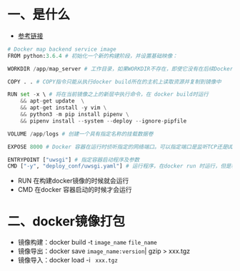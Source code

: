 # 一、是什么

- [参考链接](https://zhuanlan.zhihu.com/p/387855002)

```python
# Docker map backend service image
FROM python:3.6.4 # 初始化一个新的构建阶段，并设置基础映像：

WORKDIR /app/map_server # 工作目录，如果WORKDIR不存在，即使它没有在后续Dockerfile指令中使用，它也会被创建

COPY . . # COPY指令只能从执行docker build所在的主机上读取资源并复制到镜像中

RUN set -x \ # 将在当前镜像之上的新层中执行命令，在 docker build时运行
    && apt-get update  \
    && apt-get install -y vim \
    && python3 -m pip install pipenv \
    && pipenv install --system --deploy --ignore-pipfile

VOLUME /app/logs # 创建一个具有指定名称的挂载数据卷

EXPOSE 8000 # Docker 容器在运行时侦听指定的网络端口。可以指定端口是监听TCP还是UDP，如果不指定协议，默认为TCP

ENTRYPOINT ["uwsgi"] # 指定容器启动程序及参数
CMD ["-y", "deploy_conf/uwsgi.yaml"] # 运行程序，在docker run 时运行，但是和run命令不同，RUN 是在 docker build时运行
```

- RUN 在构建docker镜像的时候就会运行
- CMD 在docker 容器启动的时候才会运行



# 二、docker镜像打包

- 镜像构建：docker build -t `image_name` `file_name` 
- 镜像导出：docker save `image_name:version`| gzip > xxx.tgz
- 镜像导入：docker load -i ` xxx.tgz`

